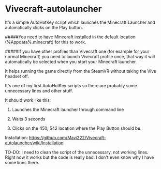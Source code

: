 # Vivecraft-autolauncher
It's a simple AutoHotKey script which launches the Minecraft Launcher and automatically clicks on the Play button. 

#####You need to have Minecraft installed in the default location (%Appdata%\.minecraft) for this to work.

#####If you have other profiles than Vivecraft one (for example for your normal Minecraft) you need to launch Vivecraft profile once, that way it will automatically be selected when you start your Minecraft launcher.

It helps running the game directly from the SteamVR without taking the Vive headset off.

It's one of my first AutoHotKey scripts so there are probably some unnecessary lines and other stuff.

It should work like this:

1. Launches the Minecraft launcher through command line

2. Waits 3 seconds

3. Clicks on the 450, 542 location where the Play Button should be.

Installation: https://github.com/Mavi222/Vivecraft-autolauncher/wiki/Installation


TO-DO: I need to clean the script of the unnecessary, not working lines. Right now it works but the code is really bad. I don't even know why I have some lines there.
